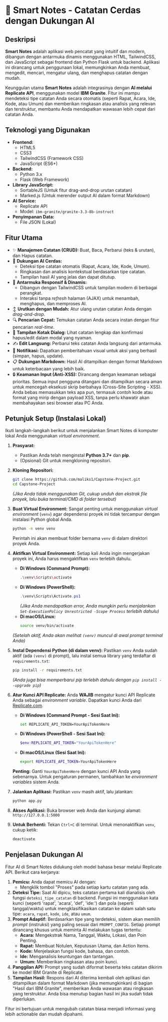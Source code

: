 
# 📝 Smart Notes - Catatan Cerdas dengan Dukungan AI

## Deskripsi

**Smart Notes** adalah aplikasi web pencatat yang intuitif dan modern, dibangun dengan antarmuka dinamis menggunakan HTML, TailwindCSS, dan JavaScript sebagai frontend dan Python Flask untuk backend. 
Aplikasi ini dirancang untuk penggunaan lokal, memungkinkan Anda membuat, mengedit, mencari, mengatur ulang, dan menghapus catatan dengan mudah.

Keunggulan utama **Smart Notes** adalah integrasinya dengan **AI melalui Replicate API**, menggunakan model **IBM Granite**. Fitur ini mampu mendeteksi tipe catatan Anda secara otomatis (seperti Rapat, Acara, Ide, Kode, atau Umum) dan memberikan ringkasan atau analisis yang relevan dan terstruktur, membantu Anda mendapatkan wawasan lebih cepat dari catatan Anda.

## Teknologi yang Digunakan

* **Frontend:**
    * HTML5
    * CSS3
    * TailwindCSS (Framework CSS)
    * JavaScript (ES6+)
* **Backend:**
    * Python 3.x
    * Flask (Web Framework)
* **Library JavaScript:**
    * SortableJS (Untuk fitur drag-and-drop urutan catatan)
    * Marked.js (Untuk merender output AI dalam format Markdown)
* **AI Service:**
    * Replicate API
    * Model: `ibm-granite/granite-3.3-8b-instruct`
* **Penyimpanan Data:**
    * File JSON (Lokal)

## Fitur Utama

* ✨ **Manajemen Catatan (CRUD):** Buat, Baca, Perbarui (teks & urutan), dan Hapus catatan.
* 🧠 **Dukungan AI Cerdas:**
    * Deteksi tipe catatan otomatis (Rapat, Acara, Ide, Kode, Umum).
    * Ringkasan dan analisis kontekstual berdasarkan tipe catatan.
    * Tampilan hasil AI yang jelas dan dapat ditutup.
* 🚀 **Antarmuka Responsif & Dinamis:**
    * Dibangun dengan TailwindCSS untuk tampilan modern di berbagai perangkat.
    * Interaksi tanpa *refresh* halaman (AJAX) untuk menambah, menghapus, dan memproses AI.
* ↕️ **Urutkan dengan Mudah:** Atur ulang urutan catatan Anda dengan *drag-and-drop*.
* 🔍 **Pencarian Cepat:** Temukan catatan Anda secara instan dengan fitur pencarian *real-time*.
* 📄 **Tampilan Kotak Dialog:** Lihat catatan lengkap dan konfirmasi hapus/edit dalam modal yang nyaman.
* ✍️ **Edit Langsung:** Perbarui teks catatan Anda langsung dari antarmuka.
* 🔔 **Notifikasi:** Dapatkan pemberitahuan visual untuk aksi yang berhasil (simpan, hapus, update).
* 📋 **Dukungan Markdown:** Hasil AI ditampilkan dengan format Markdown untuk keterbacaan yang lebih baik.
* 🔒 **Keamanan Input (Anti-XSS):** Dirancang dengan keamanan sebagai prioritas. Semua input pengguna ditangani dan ditampilkan secara aman untuk mencegah eksekusi skrip berbahaya (Cross-Site Scripting - XSS). Anda bebas memasukkan teks apa pun, termasuk contoh kode atau format yang mirip dengan payload XSS, tanpa perlu khawatir akan membahayakan sesi browser atau PC Anda.

## Petunjuk Setup (Instalasi Lokal)

Ikuti langkah-langkah berikut untuk menjalankan Smart Notes di komputer lokal Anda menggunakan *virtual environment*.

1.  **Prasyarat:**
    * Pastikan Anda telah menginstal **Python 3.7+** dan **pip**.
    * (Opsional) Git untuk mengkloning repositori.

2.  **Kloning Repositori:**
    ```bash
    git clone https://github.com/maliks1/Capstone-Project.git
    cd Capstone-Project
    ```
    *(Jika Anda tidak menggunakan Git, cukup unduh dan ekstrak file proyek, lalu buka terminal/CMD di folder tersebut)*

3.  **Buat Virtual Environment:**
    Sangat penting untuk menggunakan *virtual environment* (`venv`) agar dependensi proyek ini tidak tercampur dengan instalasi Python global Anda.
    ```bash
    python -m venv venv
    ```
    Perintah ini akan membuat folder bernama `venv` di dalam direktori proyek Anda.

4.  **Aktifkan Virtual Environment:**
    Setiap kali Anda ingin mengerjakan proyek ini, Anda harus mengaktifkan `venv` terlebih dahulu.
    * **Di Windows (Command Prompt):**
        ```bash
        .\venv\Scripts\activate
        ```
    * **Di Windows (PowerShell):**
        ```powershell
        .\venv\Scripts\Activate.ps1
        ```
        *(Jika Anda mendapatkan error, Anda mungkin perlu menjalankan `Set-ExecutionPolicy Unrestricted -Scope Process` terlebih dahulu)*
    * **Di macOS/Linux:**
        ```bash
        source venv/bin/activate
        ```
    *(Setelah aktif, Anda akan melihat `(venv)` muncul di awal prompt terminal Anda)*

5.  **Instal Dependensi Python (di dalam venv):**
    Pastikan `venv` Anda sudah aktif (ada `(venv)` di prompt), lalu instal semua library yang terdaftar di `requirements.txt`:
    ```bash
    pip install -r requirements.txt
    ```
    *(Anda juga bisa memperbarui pip terlebih dahulu dengan `pip install --upgrade pip`)*

6.  **Atur Kunci API Replicate:**
    Anda **WAJIB** mengatur kunci API Replicate Anda sebagai *environment variable*. Dapatkan kunci Anda dari [Replicate.com](https://replicate.com/).
    * **Di Windows (Command Prompt - Sesi Saat Ini):**
        ```bash
        set REPLICATE_API_TOKEN=YourApiTokenHere
        ```
    * **Di Windows (PowerShell - Sesi Saat Ini):**
        ```powershell
        $env:REPLICATE_API_TOKEN="YourApiTokenHere"
        ```
    * **Di macOS/Linux (Sesi Saat Ini):**
        ```bash
        export REPLICATE_API_TOKEN=YourApiTokenHere
        ```
    **Penting:** Ganti `YourApiTokenHere` dengan kunci API Anda yang sebenarnya. Untuk pengaturan permanen, tambahkan ke *environment variables* sistem Anda.

7.  **Jalankan Aplikasi:**
    Pastikan `venv` masih aktif, lalu jalankan:
    ```bash
    python app.py
    ```

8.  **Akses Aplikasi:**
    Buka browser web Anda dan kunjungi alamat: `http://127.0.0.1:5000`

9. **Untuk Berhenti:** Tekan `Ctrl+C` di terminal. Untuk menonaktifkan `venv`, cukup ketik:
    ```bash
    deactivate
    ```

## Penjelasan Dukungan AI

Fitur AI di Smart Notes didukung oleh model bahasa besar melalui Replicate API. Berikut cara kerjanya:

1.  **Pemicu:** Anda dapat memicu AI dengan:
    * Mengklik tombol "Proses" pada setiap kartu catatan yang ada.
2.  **Deteksi Tipe:** Saat AI dipicu, teks catatan pertama kali dianalisis oleh fungsi `deteksi_tipe_catatan` di backend. Fungsi ini menggunakan kata kunci (seperti 'rapat', 'acara', 'def', 'ide:') dan pola (seperti tanggal/waktu) untuk mengklasifikasikan catatan ke dalam salah satu tipe: `acara`, `rapat`, `kode`, `ide`, atau `umum`.
3.  **Prompt Adaptif:** Berdasarkan tipe yang terdeteksi, sistem akan memilih *prompt* (instruksi) yang paling sesuai dari `PROMPT_CONFIG`. Setiap prompt dirancang khusus untuk meminta AI melakukan tugas tertentu:
    * **Acara:** Mengekstrak Nama, Tanggal, Waktu, Lokasi, dan Poin Penting.
    * **Rapat:** Membuat Notulen, Keputusan Utama, dan Action Items.
    * **Kode:** Menjelaskan fungsi kode, bahasa, dan contoh.
    * **Ide:** Menganalisis keuntungan dan tantangan.
    * **Umum:** Memberikan ringkasan atau poin kunci.
4.  **Panggilan API:** Prompt yang sudah diformat beserta teks catatan dikirim ke model IBM Granite di Replicate.
5.  **Tampilan Hasil:** Respons dari AI diterima kembali oleh aplikasi dan ditampilkan dalam format Markdown (jika memungkinkan) di bagian "Hasil dari IBM Granite", memberikan Anda wawasan atau ringkasan yang terstruktur. Anda bisa menutup bagian hasil ini jika sudah tidak diperlukan.

Fitur ini bertujuan untuk mengubah catatan biasa menjadi informasi yang lebih actionable dan mudah dipahami.